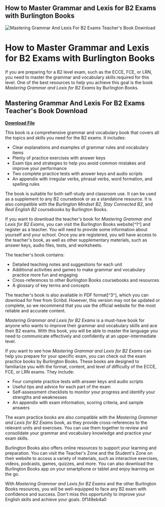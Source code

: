 ## How to Master Grammar and Lexis for B2 Exams with Burlington Books

 
![Mastering Grammar And Lexis For B2 Exams Teacher's Book Download](https://i1.sndcdn.com/artworks-yhR5Lpc1RpzcYyxA-dEwvlA-t240x240.jpg)

 
# How to Master Grammar and Lexis for B2 Exams with Burlington Books
 
If you are preparing for a B2 level exam, such as the ECCE, FCE, or LRN, you need to master the grammar and vocabulary skills required for this level. One of the best resources to help you achieve this goal is the book *Mastering Grammar and Lexis for B2 Exams* by Burlington Books.
 
## Mastering Grammar And Lexis For B2 Exams Teacher's Book Download


[**Download File**](https://cauhuntane.blogspot.com/?d=2tM0v6)

 
This book is a comprehensive grammar and vocabulary book that covers all the topics and skills you need for the B2 exams. It includes:
 
- Clear explanations and examples of grammar rules and vocabulary items
- Plenty of practice exercises with answer keys
- Exam tips and strategies to help you avoid common mistakes and improve your performance
- Two complete practice tests with answer keys and audio scripts
- An appendix with irregular verbs, phrasal verbs, word formation, and spelling rules

The book is suitable for both self-study and classroom use. It can be used as a supplement to any B2 coursebook or as a standalone resource. It is also compatible with the *Burlington Mindset B2*, *Stay Connected B2*, and *Real English B2* coursebooks by Burlington Books.
 
If you want to download the teacher's book for *Mastering Grammar and Lexis for B2 Exams*, you can visit the Burlington Books website[^1^] and register as a teacher. You will need to provide some information about yourself and your school. Once you are registered, you will have access to the teacher's book, as well as other supplementary materials, such as answer keys, audio files, tests, and worksheets.
 
The teacher's book contains:

- Detailed teaching notes and suggestions for each unit
- Additional activities and games to make grammar and vocabulary practice more fun and engaging
- Cross-references to other Burlington Books coursebooks and resources
- A glossary of key terms and concepts

The teacher's book is also available in PDF format[^3^], which you can download for free from Scribd. However, this version may not be updated or complete, so we recommend that you use the official website for the most reliable and accurate content.
 
*Mastering Grammar and Lexis for B2 Exams* is a must-have book for anyone who wants to improve their grammar and vocabulary skills and ace their B2 exams. With this book, you will be able to master the language you need to communicate effectively and confidently at an upper-intermediate level.
  
If you want to see how *Mastering Grammar and Lexis for B2 Exams* can help you prepare for your specific exam, you can check out the exam practice books by Burlington Books. These books are designed to familiarize you with the format, content, and level of difficulty of the ECCE, FCE, or LRN exams. They include:

- Four complete practice tests with answer keys and audio scripts
- Useful tips and advice for each part of the exam
- Self-assessment checklists to monitor your progress and identify your strengths and weaknesses
- An appendix with exam information, scoring criteria, and sample answers

The exam practice books are also compatible with the *Mastering Grammar and Lexis for B2 Exams* book, as they provide cross-references to the relevant units and exercises. You can use them together to review and consolidate your grammar and vocabulary knowledge and practice your exam skills.
 
Burlington Books also offers online resources to support your learning and preparation. You can visit the Teacher's Zone and the Student's Zone on their website to access a variety of materials, such as interactive exercises, videos, podcasts, games, quizzes, and more. You can also download the Burlington Books app on your smartphone or tablet and enjoy learning on the go.
 
With *Mastering Grammar and Lexis for B2 Exams* and the other Burlington Books resources, you will be well-equipped to face any B2 exam with confidence and success. Don't miss this opportunity to improve your English skills and achieve your goals.
 0f148eb4a0
